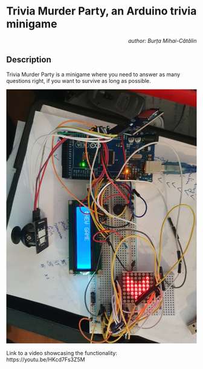 # Trivia Murder Party, an Arduino trivia minigame
<p align="right" >  <i> author: Burța Mihai-Cătălin </i> </p>

## Description

  <p> Trivia Murder Party is a minigame where you need to answer as many questions right, if you want to survive as long as possible. </p>

![proj1_setup](https://github.com/cbrt-mihai/ArduinoTriviaMurderParty/blob/main/setup/setup.jpg?raw=true)

<p> Link to a video showcasing the functionality: https://youtu.be/HKcd7Fs3Z5M </p>
